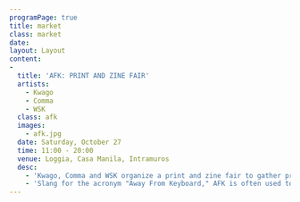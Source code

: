 ```yaml
---
programPage: true
title: market
class: market
date:
layout: Layout
content:
-
  title: 'AFK: PRINT AND ZINE FAIR'
  artists:
    - Kwago
    - Comma
    - WSK
  class: afk
  images:
    - afk.jpg
  date: Saturday, October 27
  time: 11:00 - 20:00
  venue: Loggia, Casa Manila, Intramuros
  desc:
    - 'Kwago, Comma and WSK organize a print and zine fair to gather printmakers, authors, artists, hackers, and musicians in one place to celebrate print, art and the DIY movement.'
    - 'Slang for the acronym "Away From Keyboard," AFK is often used to tell a person online that you will leave the computer to do something in the physical realm. AFK is an invitation to be present and to enjoy the intimacy of DIWO (Doing it with Others).'
---
```

